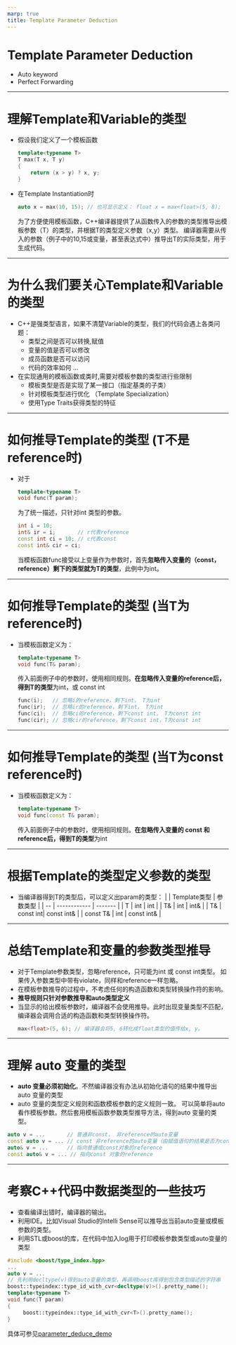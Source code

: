 ```yaml
---
marp: true
title: Template Parameter Deduction
---
```

# Template Parameter Deduction
   - Auto keyword
   - Perfect Forwarding
---
# 理解Template和Variable的类型
   - 假设我们定义了一个模板函数
        ```C++
        template<typename T>
        T max(T x, T y)
        {
            return (x > y) ? x, y;
        }
        ```
   - 在Template Instantiation时
        ```C++
        auto x = max(10, 15); // 也可显示定义： float x = max<float>(5, 8);
        ```
        为了方便使用模板函数，C++编译器提供了从函数传入的参数的类型推导出模板参数（T）的类型，并根据T的类型定义参数（x,y）类型。
        编译器需要从传入的参数（例子中的10,15或变量，甚至表达式中）推导出T的实际类型，用于生成代码。
        
 
---
# 为什么我们要关心Template和Variable的类型
   - C++是强类型语言，如果不清楚Variable的类型，我们的代码会遇上各类问题：
       - 类型之间是否可以转换,赋值
       - 变量的值是否可以修改
       - 成员函数是否可以访问
       - 代码的效率如何
       ...
   - 在实现通用的模板函数或类时,需要对模板参数的类型进行些限制
      - 模板类型是否是实现了某一接口（指定基类的子类）
      - 针对模板类型进行优化 （Template Specialization）
      - 使用Type Traits获得类型的特征

---
# 如何推导Template的类型 (T不是reference时)
   - 对于 
      ```C++
      template<typename T>
      void func(T param);
      ```
      为了统一描述，只针对int 类型的参数。
      ```C++
      int i = 10;
      int& ir = i;       // r代表reference
      const int ci = 10; // c代表const
      const int& cir = ci;
      ```
      当模板函数func接受以上变量作为参数时，首先**忽略传入变量的（const， reference）剩下的类型就为T的类型**，此例中为int。

---
# 如何推导Template的类型 (当T为reference时)
   - 当模板函数定义为：
      ```C++
      template<typename T>
      void func(T& param);
      ```
      传入前面例子中的参数时，使用相同规则。**在忽略传入变量的reference后，得到T的类型**为int，或 const int
      ```C++
      func(i);   // 忽略i的reference，剩下int， T为int
      func(ir);  // 忽略ir的reference，剩下int， T为int
      func(ci);  // 忽略ci的reference，剩下const int， T为const int
      func(cir); // 忽略cir的reference，剩下const int，T为const int
      ```
---
# 如何推导Template的类型 (当T为const reference时)
   - 当模板函数定义为：
     ```C++
     template<typename T>
     void func(const T& param);
     ```
     传入前面例子中的参数时，使用相同规则。**在忽略传入变量的 const 和 reference后，得到T的类型**为int

---
# 根据Template的类型定义参数的类型
   - 当编译器得到T的类型后，可以定义出param的类型：
     |  | Template类型 | 参数类型 |
     | -- | ------------ | ------- |
     | T  | int | int |
     | T& | int | int& |
     | T& | const int| const int& |
     | const T& | int | const int& |
   
---
# 总结Template和变量的参数类型推导
   - 对于Template参数类型，忽略reference，只可能为int 或 const int类型。 如果传入参数类型中带有violate，同样和reference一样忽略。
   - 在模板参数推导的过程中，不考虑任何的构造函数和类型转换操作符的影响。
   - **推导规则只针对参数推导和auto类型定义**
   - 当显示的给出模板参数时，编译器不会使用推导。此时出现变量类型不匹配，编译器会调用合适的构造函数和类型转换操作符。
      ```C++
      max<float>(5, 6); // 编译器会将5, 6转化成float类型的值传给x, y。
      ```
---
# 理解 auto 变量的类型
   - **auto 变量必须初始化**。不然编译器没有办法从初始化语句的结果中推导出auto 变量的类型
   - auto 变量的类型定义规则和函数模板参数的定义规则一致。 可以简单将auto看作模板参数。然后套用模板函数参数类型推导方法，得到auto 变量的类型。
   ```C++
   auto v = ...       // 普通非const， 非reference的auto变量
   const auto v = ... // const 非reference的auto变量（由赋值语句的结果是否为const决定）
   auto& v = ...      // 指向普通或const对象的reference
   const auto& v = ... // 指向const 对象的reference
   ```
---
# 考察C++代码中数据类型的一些技巧
   - 查看编译出错时，编译器的输出。
   - 利用IDE。比如Visual Studio的Intelli Sense可以推导出当前auto变量或模板参数的类型。
   - 利用STL或boost的库，在代码中加入log用于打印模板参数类型或auto变量的类型
   ```C++
   #include <boost/type_index.hpp>
   ...
   auto v = ...
   // 先利用decltype(v)得到auto变量的类型，再调用boost库得到包含类型描述的字符串
   boost::typeindex::type_id_with_cvr<decltype(v)>().pretty_name();
   template<typename T>
   void func(T param)
   {
        boost::typeindex::type_id_with_cvr<T>().pretty_name();
   }
   ```
   具体可参见[parameter_deduce_demo](https://github.com/MyFreeGit/TemplateStudy/tree/master/BasicKnowledge/parameter_deduce_demo)


